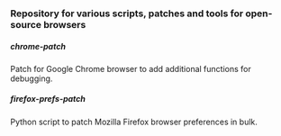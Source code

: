 ### Repository for various scripts, patches and tools for open-source browsers


##### chrome-patch
Patch for Google Chrome browser to add additional functions for debugging.

##### firefox-prefs-patch
Python script to patch Mozilla Firefox browser preferences in bulk.
